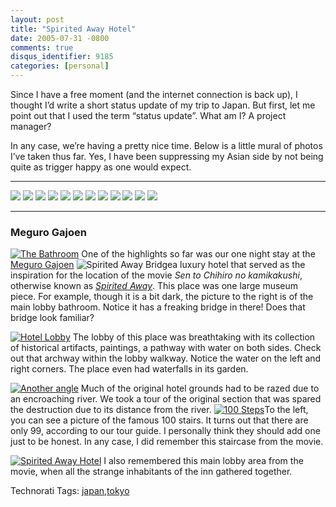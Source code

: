 ```yaml
---
layout: post
title: "Spirited Away Hotel"
date: 2005-07-31 -0800
comments: true
disqus_identifier: 9185
categories: [personal]
---
```

Since I have a free moment (and the internet connection is back up), I
thought I’d write a short status update of my trip to Japan. But first,
let me point out that I used the term “status update”. What am I? A
project manager?

In any case, we’re having a pretty nice time. Below is a little mural of
photos I’ve taken thus far. Yes, I have been suppressing my Asian side
by not being quite as trigger happy as one would expect.

  ----------------------------------------------------------- ----------------------------------------------------------- ----------------------------------------------------------- -----------------------------------------------------------
  ![](http://photos22.flickr.com/29892096_2bd8d8b65f_t.jpg)   ![](http://photos21.flickr.com/29892080_aba0389eec_t.jpg)   ![](http://photos21.flickr.com/29892059_35d4cb3b28_t.jpg)   ![](http://photos22.flickr.com/29892043_5a6a4c152b_t.jpg)
  ![](http://photos23.flickr.com/29892031_07295d8ae2_t.jpg)   ![](http://photos21.flickr.com/29892020_a6b42ab963_t.jpg)   ![](http://photos23.flickr.com/29892007_5bcf834dc6_t.jpg)   ![](http://photos23.flickr.com/29892002_679247c257_t.jpg)
  ![](http://photos23.flickr.com/29891998_e1f61a36b2_t.jpg)   ![](http://photos23.flickr.com/29891983_a51433eedf_t.jpg)   ![](http://photos23.flickr.com/29891962_1dd0efeea5_t.jpg)   ![](http://photos23.flickr.com/29891926_8136b79efe_t.jpg)
  ----------------------------------------------------------- ----------------------------------------------------------- ----------------------------------------------------------- -----------------------------------------------------------

### Meguro Gajoen

[![The
Bathroom](http://photos21.flickr.com/29891973_d7a5fc7b09_m.jpg)](http://www.flickr.com/photos/haacked/29891973/ "Photo Sharing")
One of the highlights so far was our one night stay at the [Meguro
Gajoen](http://www.megurogajoen.co.jp/) ![Spirited Away
Bridge](http://haacked.com/images/SpiritedAwayBridge.jpg)a luxury hotel
that served as the inspiration for the location of the movie *Sen to
Chihiro no kamikakushi*, otherwise known as *[Spirited
Away](http://www.imdb.com/title/tt0245429/)*. This place was one large
museum piece. For example, though it is a bit dark, the picture to the
right is of the main lobby bathroom. Notice it has a freaking bridge in
there! Does that bridge look familiar?

[![Hotel
Lobby](http://photos23.flickr.com/29891926_8136b79efe_m.jpg)](http://www.flickr.com/photos/haacked/29891926/ "Photo Sharing")
The lobby of this place was breathtaking with its collection of
historical artifacts, paintings, a pathway with water on both sides.
Check out that archway within the lobby walkway. Notice the water on the
left and right corners. The place even had waterfalls in its garden.

[![Another
angle](http://photos22.flickr.com/29891934_a23bd1c4d4_m.jpg)](http://www.flickr.com/photos/haacked/29891934/ "Photo Sharing")
Much of the original hotel grounds had to be razed due to an encroaching
river. We took a tour of the original section that was spared the
destruction due to its distance from the river. [![100
Steps](http://photos21.flickr.com/29891947_bd5fcf600a_m.jpg)](http://www.flickr.com/photos/haacked/29891947/ "Photo Sharing")To
the left, you can see a picture of the famous 100 stairs. It turns out
that there are only 99, according to our tour guide. I personally think
they should add one just to be honest. In any case, I did remember this
staircase from the movie.

[![Spirited Away
Hotel](http://photos21.flickr.com/29891943_f21621849f_m.jpg)](http://www.flickr.com/photos/haacked/29891943/ "Photo Sharing")
I also remembered this main lobby area from the movie, when all the
strange inhabitants of the inn gathered together.

Technorati Tags:
[japan](http://technorati.com/tags/japan),[tokyo](http://technorati.com/tags/tokyo)


